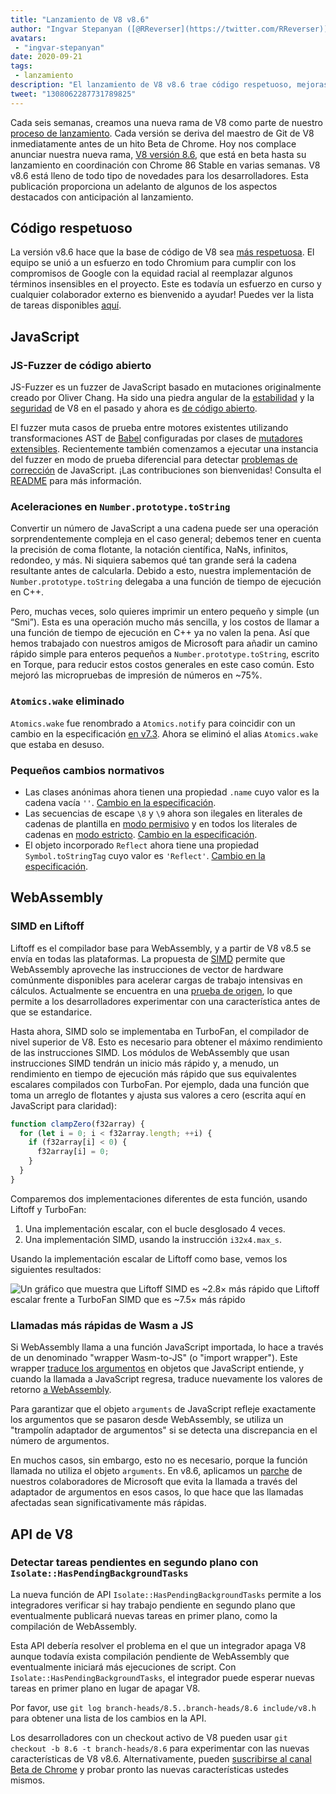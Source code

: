 ```yaml
---
title: "Lanzamiento de V8 v8.6"
author: "Ingvar Stepanyan ([@RReverser](https://twitter.com/RReverser)), un fuzzer de teclado"
avatars: 
 - "ingvar-stepanyan"
date: 2020-09-21
tags: 
 - lanzamiento
description: "El lanzamiento de V8 v8.6 trae código respetuoso, mejoras de rendimiento y cambios normativos."
tweet: "1308062287731789825"
---
```

Cada seis semanas, creamos una nueva rama de V8 como parte de nuestro [proceso de lanzamiento](https://v8.dev/docs/release-process). Cada versión se deriva del maestro de Git de V8 inmediatamente antes de un hito Beta de Chrome. Hoy nos complace anunciar nuestra nueva rama, [V8 versión 8.6](https://chromium.googlesource.com/v8/v8.git/+log/branch-heads/8.6), que está en beta hasta su lanzamiento en coordinación con Chrome 86 Stable en varias semanas. V8 v8.6 está lleno de todo tipo de novedades para los desarrolladores. Esta publicación proporciona un adelanto de algunos de los aspectos destacados con anticipación al lanzamiento.

<!--truncate-->
## Código respetuoso

La versión v8.6 hace que la base de código de V8 sea [más respetuosa](https://v8.dev/docs/respectful-code). El equipo se unió a un esfuerzo en todo Chromium para cumplir con los compromisos de Google con la equidad racial al reemplazar algunos términos insensibles en el proyecto. Este es todavía un esfuerzo en curso y cualquier colaborador externo es bienvenido a ayudar! Puedes ver la lista de tareas disponibles [aquí](https://docs.google.com/document/d/1rK7NQK64c53-qbEG-N5xz7uY_QUVI45sUxinbyikCYM/edit).

## JavaScript

### JS-Fuzzer de código abierto

JS-Fuzzer es un fuzzer de JavaScript basado en mutaciones originalmente creado por Oliver Chang. Ha sido una piedra angular de la [estabilidad](https://bugs.chromium.org/p/chromium/issues/list?q=ochang_js_fuzzer%20label%3AStability-Crash%20label%3AClusterfuzz%20-status%3AWontFix%20-status%3ADuplicate&can=1) y la [seguridad](https://bugs.chromium.org/p/chromium/issues/list?q=ochang_js_fuzzer%20label%3ASecurity%20label%3AClusterfuzz%20-status%3AWontFix%20-status%3ADuplicate&can=1) de V8 en el pasado y ahora es [de código abierto](https://chromium-review.googlesource.com/c/v8/v8/+/2320330).

El fuzzer muta casos de prueba entre motores existentes utilizando transformaciones AST de [Babel](https://babeljs.io/) configuradas por clases de [mutadores extensibles](https://chromium.googlesource.com/v8/v8/+/320d98709f/tools/clusterfuzz/js_fuzzer/mutators/). Recientemente también comenzamos a ejecutar una instancia del fuzzer en modo de prueba diferencial para detectar [problemas de corrección](https://bugs.chromium.org/p/chromium/issues/list?q=blocking%3A1050674%20-status%3ADuplicate&can=1) de JavaScript. ¡Las contribuciones son bienvenidas! Consulta el [README](https://chromium.googlesource.com/v8/v8/+/master/tools/clusterfuzz/js_fuzzer/README.md) para más información.

### Aceleraciones en `Number.prototype.toString`

Convertir un número de JavaScript a una cadena puede ser una operación sorprendentemente compleja en el caso general; debemos tener en cuenta la precisión de coma flotante, la notación científica, NaNs, infinitos, redondeo, y más. Ni siquiera sabemos qué tan grande será la cadena resultante antes de calcularla. Debido a esto, nuestra implementación de `Number.prototype.toString` delegaba a una función de tiempo de ejecución en C++.

Pero, muchas veces, solo quieres imprimir un entero pequeño y simple (un “Smi”). Esta es una operación mucho más sencilla, y los costos de llamar a una función de tiempo de ejecución en C++ ya no valen la pena. Así que hemos trabajado con nuestros amigos de Microsoft para añadir un camino rápido simple para enteros pequeños a `Number.prototype.toString`, escrito en Torque, para reducir estos costos generales en este caso común. Esto mejoró las micropruebas de impresión de números en ~75%.

### `Atomics.wake` eliminado

`Atomics.wake` fue renombrado a `Atomics.notify` para coincidir con un cambio en la especificación [en v7.3](https://v8.dev/blog/v8-release-73#atomics.notify). Ahora se eliminó el alias `Atomics.wake` que estaba en desuso.

### Pequeños cambios normativos

- Las clases anónimas ahora tienen una propiedad `.name` cuyo valor es la cadena vacía `''`. [Cambio en la especificación](https://github.com/tc39/ecma262/pull/1490).
- Las secuencias de escape `\8` y `\9` ahora son ilegales en literales de cadenas de plantilla en [modo permisivo](https://developer.mozilla.org/en-US/docs/Glossary/Sloppy_mode) y en todos los literales de cadenas en [modo estricto](https://developer.mozilla.org/en-US/docs/Web/JavaScript/Reference/Strict_mode). [Cambio en la especificación](https://github.com/tc39/ecma262/pull/2054).
- El objeto incorporado `Reflect` ahora tiene una propiedad `Symbol.toStringTag` cuyo valor es `'Reflect'`. [Cambio en la especificación](https://github.com/tc39/ecma262/pull/2057).

## WebAssembly

### SIMD en Liftoff

Liftoff es el compilador base para WebAssembly, y a partir de V8 v8.5 se envía en todas las plataformas. La propuesta de [SIMD](https://v8.dev/features/simd) permite que WebAssembly aproveche las instrucciones de vector de hardware comúnmente disponibles para acelerar cargas de trabajo intensivas en cálculos. Actualmente se encuentra en una [prueba de origen](https://v8.dev/blog/v8-release-84#simd-origin-trial), lo que permite a los desarrolladores experimentar con una característica antes de que se estandarice.

Hasta ahora, SIMD solo se implementaba en TurboFan, el compilador de nivel superior de V8. Esto es necesario para obtener el máximo rendimiento de las instrucciones SIMD. Los módulos de WebAssembly que usan instrucciones SIMD tendrán un inicio más rápido y, a menudo, un rendimiento en tiempo de ejecución más rápido que sus equivalentes escalares compilados con TurboFan. Por ejemplo, dada una función que toma un arreglo de flotantes y ajusta sus valores a cero (escrita aquí en JavaScript para claridad):

```js
function clampZero(f32array) {
  for (let i = 0; i < f32array.length; ++i) {
    if (f32array[i] < 0) {
      f32array[i] = 0;
    }
  }
}
```

Comparemos dos implementaciones diferentes de esta función, usando Liftoff y TurboFan:

1. Una implementación escalar, con el bucle desglosado 4 veces.
2. Una implementación SIMD, usando la instrucción `i32x4.max_s`.

Usando la implementación escalar de Liftoff como base, vemos los siguientes resultados:

![Un gráfico que muestra que Liftoff SIMD es ~2.8× más rápido que Liftoff escalar frente a TurboFan SIMD que es ~7.5× más rápido](/_img/v8-release-86/simd.svg)

### Llamadas más rápidas de Wasm a JS

Si WebAssembly llama a una función JavaScript importada, lo hace a través de un denominado "wrapper Wasm-to-JS" (o "import wrapper"). Este wrapper [traduce los argumentos](https://webassembly.github.io/spec/js-api/index.html#tojsvalue) en objetos que JavaScript entiende, y cuando la llamada a JavaScript regresa, traduce nuevamente los valores de retorno [a WebAssembly](https://webassembly.github.io/spec/js-api/index.html#towebassemblyvalue).

Para garantizar que el objeto `arguments` de JavaScript refleje exactamente los argumentos que se pasaron desde WebAssembly, se utiliza un "trampolín adaptador de argumentos" si se detecta una discrepancia en el número de argumentos.

En muchos casos, sin embargo, esto no es necesario, porque la función llamada no utiliza el objeto `arguments`. En v8.6, aplicamos un [parche](https://crrev.com/c/2317061) de nuestros colaboradores de Microsoft que evita la llamada a través del adaptador de argumentos en esos casos, lo que hace que las llamadas afectadas sean significativamente más rápidas.

## API de V8

### Detectar tareas pendientes en segundo plano con `Isolate::HasPendingBackgroundTasks`

La nueva función de API `Isolate::HasPendingBackgroundTasks` permite a los integradores verificar si hay trabajo pendiente en segundo plano que eventualmente publicará nuevas tareas en primer plano, como la compilación de WebAssembly.

Esta API debería resolver el problema en el que un integrador apaga V8 aunque todavía exista compilación pendiente de WebAssembly que eventualmente iniciará más ejecuciones de script. Con `Isolate::HasPendingBackgroundTasks`, el integrador puede esperar nuevas tareas en primer plano en lugar de apagar V8.

Por favor, use `git log branch-heads/8.5..branch-heads/8.6 include/v8.h` para obtener una lista de los cambios en la API.

Los desarrolladores con un checkout activo de V8 pueden usar `git checkout -b 8.6 -t branch-heads/8.6` para experimentar con las nuevas características de V8 v8.6. Alternativamente, pueden [suscribirse al canal Beta de Chrome](https://www.google.com/chrome/browser/beta.html) y probar pronto las nuevas características ustedes mismos.
